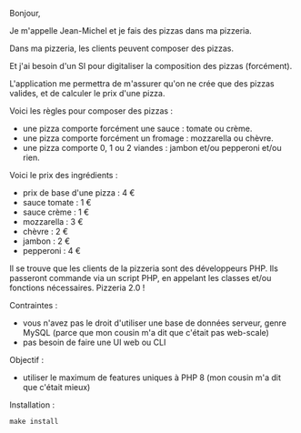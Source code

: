 Bonjour,

Je m'appelle Jean-Michel et je fais des pizzas dans ma pizzeria.

Dans ma pizzeria, les clients peuvent composer des pizzas.

Et j'ai besoin d'un SI pour digitaliser la composition des pizzas (forcément).

L'application me permettra de m'assurer qu'on ne crée que des pizzas valides, et de calculer le prix d'une pizza.

Voici les règles pour composer des pizzas :

- une pizza comporte forcément une sauce : tomate ou crème.
- une pizza comporte forcément un fromage : mozzarella ou chèvre.
- une pizza comporte 0, 1 ou 2 viandes : jambon et/ou pepperoni et/ou rien.

Voici le prix des ingrédients :

- prix de base d'une pizza : 4 €
- sauce tomate : 1 €
- sauce crème : 1 €
- mozzarella : 3 €
- chèvre : 2 €
- jambon : 2 €
- pepperoni : 4 €

Il se trouve que les clients de la pizzeria sont des développeurs PHP.
Ils passeront commande via un script PHP, en appelant les classes et/ou fonctions nécessaires.
Pizzeria 2.0 !

Contraintes :

- vous n'avez pas le droit d'utiliser une base de données serveur, genre MySQL (parce que mon cousin m'a dit que c'était pas web-scale)
- pas besoin de faire une UI web ou CLI

Objectif :

- utiliser le maximum de features uniques à PHP 8 (mon cousin m'a dit que c'était mieux)

Installation :

```
make install
```
